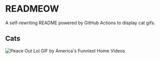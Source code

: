 # READMEOW

A self-rewriting README powered by GitHub Actions to display cat gifs.

## Cats

![Peace Out Lol GIF by America's Funniest Home Videos](https://media4.giphy.com/media/l4KibK3JwaVo0CjDO/200.gif?cid=9acd02da0its8jyx490ldgbxq2bu42fzgw3g7ju0fpgvuqmr&ep=v1_gifs_search&rid=200.gif&ct=g)
